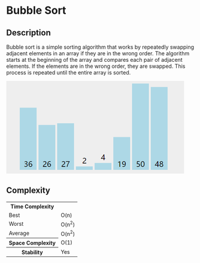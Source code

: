 # Bubble Sort

## Description

Bubble sort is a simple sorting algorithm that works by repeatedly swapping adjacent elements in an array if they are in the wrong order. The algorithm starts at the beginning of the array and compares each pair of adjacent elements. If the elements are in the wrong order, they are swapped. This process is repeated until the entire array is sorted.

![Bubble sort](./bubble-sort.gif)

## Complexity

 <table border="0"><tbody><tr><th><strong>Time Complexity</strong></th>
				<td>&nbsp;</td>
			</tr><tr><td>Best</td>
				<td>O(n)</td>
			</tr><tr><td>Worst</td>
				<td>O(n<sup>2</sup>)</td>
			</tr><tr><td>Average</td>
				<td>O(n<sup>2</sup>)</td>
			</tr><tr><th><strong>Space Complexity</strong></th>
				<td>O(1)</td>
			</tr><tr><th><strong>Stability</strong></th>
				<td>Yes</td>
			</tr></tbody>
</table>
